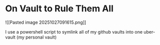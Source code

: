 # On Vault to Rule Them All

![[Pasted image 20251027091615.png]]

I use a powershell script to symlink all of my github vaults into one uber-vault (my personal vault)